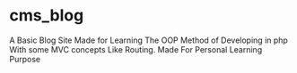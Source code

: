 # cms_blog
A Basic Blog Site Made for Learning The OOP Method of Developing in php With some MVC concepts Like Routing.
Made For Personal Learning Purpose

